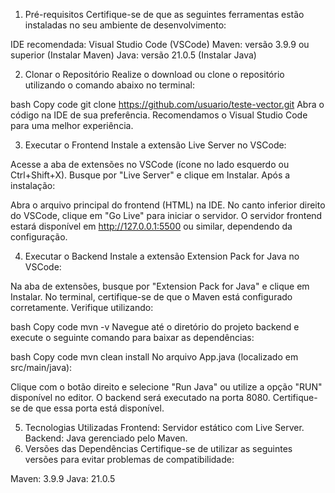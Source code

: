 1. Pré-requisitos
Certifique-se de que as seguintes ferramentas estão instaladas no seu ambiente de desenvolvimento:

IDE recomendada: Visual Studio Code (VSCode)
Maven: versão 3.9.9 ou superior (Instalar Maven)
Java: versão 21.0.5 (Instalar Java)

2. Clonar o Repositório
Realize o download ou clone o repositório utilizando o comando abaixo no terminal:

bash
Copy code
git clone https://github.com/usuario/teste-vector.git
Abra o código na IDE de sua preferência. Recomendamos o Visual Studio Code para uma melhor experiência.


3. Executar o Frontend
Instale a extensão Live Server no VSCode:

Acesse a aba de extensões no VSCode (ícone no lado esquerdo ou Ctrl+Shift+X).
Busque por "Live Server" e clique em Instalar.
Após a instalação:

Abra o arquivo principal do frontend (HTML) na IDE.
No canto inferior direito do VSCode, clique em "Go Live" para iniciar o servidor.
O servidor frontend estará disponível em http://127.0.0.1:5500 ou similar, dependendo da configuração.

4. Executar o Backend
Instale a extensão Extension Pack for Java no VSCode:

Na aba de extensões, busque por "Extension Pack for Java" e clique em Instalar.
No terminal, certifique-se de que o Maven está configurado corretamente. Verifique utilizando:

bash
Copy code
mvn -v
Navegue até o diretório do projeto backend e execute o seguinte comando para baixar as dependências:

bash
Copy code
mvn clean install
No arquivo App.java (localizado em src/main/java):

Clique com o botão direito e selecione "Run Java" ou utilize a opção "RUN" disponível no editor.
O backend será executado na porta 8080. Certifique-se de que essa porta está disponível.


5. Tecnologias Utilizadas
Frontend: Servidor estático com Live Server.
Backend: Java gerenciado pelo Maven.
6. Versões das Dependências
Certifique-se de utilizar as seguintes versões para evitar problemas de compatibilidade:

Maven: 3.9.9
Java: 21.0.5
